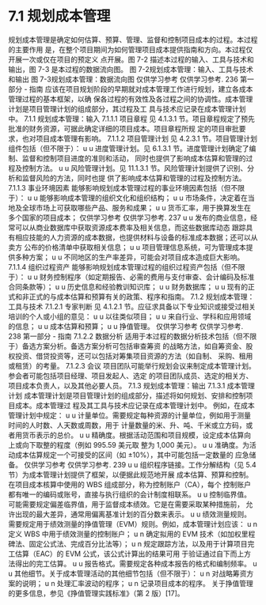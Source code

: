 # 7.1 规划成本管理
规划成本管理是确定如何估算、预算、管理、监督和控制项目成本的过程。本过程的主要作用
是，在整个项目期间为如何管理项目成本提供指南和方向。本过程仅开展一次或仅在项目的预定义
点开展。图 7-2 描述本过程的输入、工具与技术和输出，图 7-3 是本过程的数据流向图。
图 7-2规划成本管理：输入、工具与技术和输出
图 7-3规划成本管理：数据流向图
仅供学习参考 仅供学习参考.
236  第一部分 - 指南
应该在项目规划阶段的早期就对成本管理工作进行规划，建立各成本管理过程的基本框架，以确
保各过程的有效性及各过程之间的协调性。成本管理计划是项目管理计划的组成部分，其过程及工
具与技术应记录在成本管理计划中。
7.1.1 规划成本管理：输入
7.1.1.1 项目章程
见 4.1.3.1 节。项目章程规定了预先批准的财务资源，可据此确定详细的项目成本。项目章程所规
定的项目审批要求，也对项目成本管理有影响。
7.1.1.2 项目管理计划
见 4.2.3.1 节。项目管理计划组件包括（但不限于）：
u u 进度管理计划。见 6.1.3.1 节。进度管理计划确定了编制、监督和控制项目进度的准则和活动，
同时也提供了影响成本估算和管理的过程及控制方法。
u u 风险管理计划。见 11.1.3.1 节。风险管理计划提供了识别、分析和监督风险的方法，同时也提
供了影响成本估算和管理的过程及控制方法。
7.1.1.3 事业环境因素
能够影响规划成本管理过程的事业环境因素包括（但不限于）：
u u 能够影响成本管理的组织文化和组织结构；
u u 市场条件，决定着在当地及全球市场上可获取哪些产品、服务和成果；
u u 货币汇率，用于换算发生在多个国家的项目成本；
仅供学习参考 仅供学习参考.
237
u u 发布的商业信息，经常可以从商业数据库中获取资源成本费率及相关信息，而这些数据库动态
跟踪具有相应技能的人力资源的成本数据，也提供材料与设备的标准成本数据；还可以从卖方
公布的价格清单中获取相关信息；
u u 项目管理信息系统，可为管理成本提供多种方案；
u u 不同地区的生产率差异，可能会对项目成本造成巨大影响。
7.1.1.4 组织过程资产
能够影响规划成本管理过程的组织过程资产包括（但不限于）：
u u 财务控制程序（如定期报告、必需的费用与支付审查、会计编码及标准合同条款等）；
u u 历史信息和经验教训知识库；
u u 财务数据库；
u u 现有的正式和非正式的与成本估算和预算有关的政策、程序和指南。
7.1.2 规划成本管理：工具与技术
7.1.2.1 专家判断
见 4.1.2.1 节。应征求具备以下专业知识或接受过相关培训的个人或小组的意见：
u u 以往类似项目；
u u 来自行业、学科和应用领域的信息；
u u 成本估算和预算；
u u 挣值管理。
仅供学习参考 仅供学习参考.
238  第一部分 - 指南
7.1.2.2 数据分析
适用于本过程的数据分析技术包括（但不限于）备选方案分析。备选方案分析可包括审查筹资
的战略方法，如自筹资金、股权投资、借贷投资等，还可以包括对筹集项目资源的方法（如自制、
采购、租用或租赁）的考量。
7.1.2.3 会议
项目团队可能举行规划会议来制定成本管理计划。参会者可能包括项目经理、项目发起人、选定
的项目团队成员、选定的相关方、项目成本负责人，以及其他必要人员。
7.1.3 规划成本管理：输出
7.1.3.1 成本管理计划
成本管理计划是项目管理计划的组成部分，描述将如何规划、安排和控制项目成本。成本管理过
程及其工具与技术应记录在成本管理计划中。
例如，在成本管理计划中规定：
u u 计量单位。需要规定每种资源的计量单位，例如用于测量时间的人时数、人天数或周数，用于
计量数量的米、升、吨、千米或立方码，或者用货币表示的总价。
u u 精确度。根据活动范围和项目规模，设定成本估算向上或向下取整的程度（例如 995.59 美元取
整为 1,000 美元）。
u u 准确度。为活动成本估算规定一个可接受的区间（如 ±10%），其中可能包括一定数量的
应急储备。
仅供学习参考 仅供学习参考.
239
u u 组织程序链接。工作分解结构（见 5.4 节）为成本管理计划提供了框架，以便据此规范地开展
成本估算、预算和控制。在项目成本核算中使用的 WBS 组成部分，称为控制账户（CA），每个
控制账户都有唯一的编码或账号，直接与执行组织的会计制度相联系。
u u 控制临界值。可能需要规定偏差临界值，用于监督成本绩效。它是在需要采取某种措施前，
允许出现的最大差异，通常用偏离基准计划的百分数来表示。
u u 绩效测量规则。需要规定用于绩效测量的挣值管理（EVM）规则。例如，成本管理计划应该：
u n 定义 WBS 中用于绩效测量的控制账户；
u n 确定拟用的 EVM 技术（如加权里程碑法、固定公式法、完成百分比法等）；
u n 规定跟踪方法，以及用于计算项目完工估算（EAC）的 EVM 公式，该公式计算出的结果可用
于验证通过自下而上方法得出的完工估算。
u u 报告格式。需要规定各种成本报告的格式和编制频率。
u u 其他细节。关于成本管理活动的其他细节包括（但不限于）：
u n 对战略筹资方案的说明；
u n 处理汇率波动的程序；
u n 记录项目成本的程序。
关于挣值管理的更多信息，参见《挣值管理实践标准》（第 2 版）[17]。